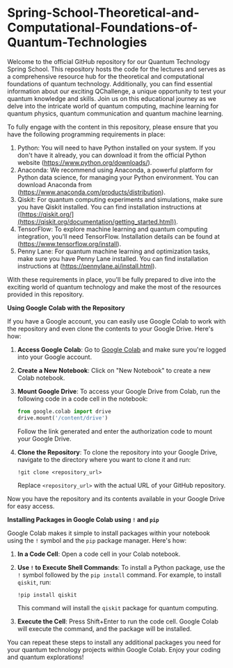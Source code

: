 # Spring-School-Theoretical-and-Computational-Foundations-of-Quantum-Technologies

Welcome to the official GitHub repository for our Quantum Technology Spring School. This repository hosts the code for the lectures and serves as a comprehensive resource hub for the theoretical and computational foundations of quantum technology. Additionally, you can find essential information about our exciting QChallenge, a unique opportunity to test your quantum knowledge and skills. Join us on this educational journey as we delve into the intricate world of quantum computing, machine learning for quantum physics, quantum communication and quantum machine learning.


To fully engage with the content in this repository, please ensure that you have the following programming requirements in place:

1. Python: You will need to have Python installed on your system. If you don't have it already, you can download it from the official Python website (https://www.python.org/downloads/).
2. Anaconda: We recommend using Anaconda, a powerful platform for Python data science, for managing your Python environment. You can download Anaconda from (https://www.anaconda.com/products/distribution).
3. Qiskit: For quantum computing experiments and simulations, make sure you have Qiskit installed. You can find installation instructions at ([https://qiskit.org/](https://qiskit.org/documentation/getting_started.html)).
4. TensorFlow: To explore machine learning and quantum computing integration, you'll need TensorFlow. Installation details can be found at (https://www.tensorflow.org/install).
5. Penny Lane: For quantum machine learning and optimization tasks, make sure you have Penny Lane installed. You can find installation instructions at (https://pennylane.ai/install.html).

With these requirements in place, you'll be fully prepared to dive into the exciting world of quantum technology and make the most of the resources provided in this repository.

**Using Google Colab with the Repository**

If you have a Google account, you can easily use Google Colab to work with the repository and even clone the contents to your Google Drive. Here's how:

1. **Access Google Colab**: Go to [Google Colab](https://colab.research.google.com/) and make sure you're logged into your Google account.

2. **Create a New Notebook**: Click on "New Notebook" to create a new Colab notebook.

3. **Mount Google Drive**: To access your Google Drive from Colab, run the following code in a code cell in the notebook:

   ```python
   from google.colab import drive
   drive.mount('/content/drive')
   ```

   Follow the link generated and enter the authorization code to mount your Google Drive.

4. **Clone the Repository**: To clone the repository into your Google Drive, navigate to the directory where you want to clone it and run:

   ```shell
   !git clone <repository_url>
   ```

   Replace `<repository_url>` with the actual URL of your GitHub repository.

Now you have the repository and its contents available in your Google Drive for easy access.

**Installing Packages in Google Colab using `!` and `pip`**

Google Colab makes it simple to install packages within your notebook using the `!` symbol and the `pip` package manager. Here's how:

1. **In a Code Cell**: Open a code cell in your Colab notebook.

2. **Use `!` to Execute Shell Commands**: To install a Python package, use the `!` symbol followed by the `pip install` command. For example, to install `qiskit`, run:

   ```shell
   !pip install qiskit
   ```

   This command will install the `qiskit` package for quantum computing.

3. **Execute the Cell**: Press Shift+Enter to run the code cell. Google Colab will execute the command, and the package will be installed.

You can repeat these steps to install any additional packages you need for your quantum technology projects within Google Colab. Enjoy your coding and quantum explorations! 
